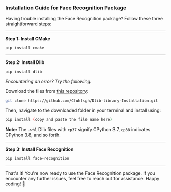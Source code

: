 ### Installation Guide for Face Recognition Package

Having trouble installing the Face Recognition package? Follow these three straightforward steps:

---

**Step 1: Install CMake**

```bash
pip install cmake
```

---

**Step 2: Install Dlib**

```bash
pip install dlib
```

*Encountering an error? Try the following:*

Download the files from [this repository](https://github.com/Cfuhfsgh/Dlib-library-Installation.git):

```bash
git clone https://github.com/Cfuhfsgh/Dlib-library-Installation.git
```

Then, navigate to the downloaded folder in your terminal and install using:

```bash
pip install (copy and paste the file name here)
```

**Note:** The `.whl` Dlib files with `cp37` signify CPython 3.7, `cp38` indicates CPython 3.8, and so forth.

---

**Step 3: Install Face Recognition**

```bash
pip install face-recognition
```

---

That's it! You're now ready to use the Face Recognition package. If you encounter any further issues, feel free to reach out for assistance. Happy coding! 🚀
